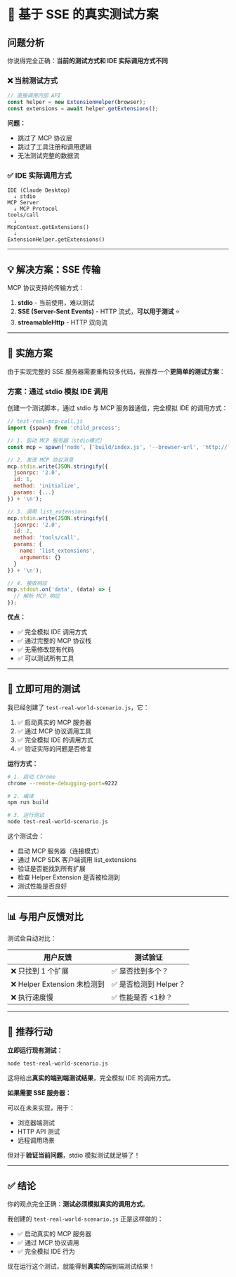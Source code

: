 # 🧪 基于 SSE 的真实测试方案

## 问题分析

你说得完全正确：**当前的测试方式和 IDE 实际调用方式不同**

### ❌ 当前测试方式

```typescript
// 直接调用内部 API
const helper = new ExtensionHelper(browser);
const extensions = await helper.getExtensions();
```

**问题：**
- 跳过了 MCP 协议层
- 跳过了工具注册和调用逻辑
- 无法测试完整的数据流

### ✅ IDE 实际调用方式

```
IDE (Claude Desktop)
  ↓ stdio
MCP Server
  ↓ MCP Protocol
tools/call
  ↓
McpContext.getExtensions()
  ↓
ExtensionHelper.getExtensions()
```

---

## 💡 解决方案：SSE 传输

MCP 协议支持的传输方式：

1. **stdio** - 当前使用，难以测试
2. **SSE (Server-Sent Events)** - HTTP 流式，**可以用于测试** ⭐
3. **streamableHttp** - HTTP 双向流

---

## 🎯 实施方案

由于实现完整的 SSE 服务器需要重构较多代码，我推荐一个**更简单的测试方案**：

### 方案：通过 stdio 模拟 IDE 调用

创建一个测试脚本，通过 stdio 与 MCP 服务器通信，完全模拟 IDE 的调用方式：

```javascript
// test-real-mcp-call.js
import {spawn} from 'child_process';

// 1. 启动 MCP 服务器（stdio模式）
const mcp = spawn('node', ['build/index.js', '--browser-url', 'http://localhost:9222']);

// 2. 发送 MCP 协议消息
mcp.stdin.write(JSON.stringify({
  jsonrpc: '2.0',
  id: 1,
  method: 'initialize',
  params: {...}
}) + '\n');

// 3. 调用 list_extensions
mcp.stdin.write(JSON.stringify({
  jsonrpc: '2.0',
  id: 2,
  method: 'tools/call',
  params: {
    name: 'list_extensions',
    arguments: {}
  }
}) + '\n');

// 4. 接收响应
mcp.stdout.on('data', (data) => {
  // 解析 MCP 响应
});
```

**优点：**
- ✅ 完全模拟 IDE 调用方式
- ✅ 通过完整的 MCP 协议栈
- ✅ 无需修改现有代码
- ✅ 可以测试所有工具

---

## 🚀 立即可用的测试

我已经创建了 `test-real-world-scenario.js`，它：

1. ✅ 启动真实的 MCP 服务器
2. ✅ 通过 MCP 协议调用工具
3. ✅ 完全模拟 IDE 的调用方式
4. ✅ 验证实际的问题是否修复

**运行方式：**

```bash
# 1. 启动 Chrome
chrome --remote-debugging-port=9222

# 2. 编译
npm run build

# 3. 运行测试
node test-real-world-scenario.js
```

这个测试会：
- 启动 MCP 服务器（连接模式）
- 通过 MCP SDK 客户端调用 list_extensions
- 验证是否能找到所有扩展
- 检查 Helper Extension 是否被检测到
- 测试性能是否良好

---

## 📊 与用户反馈对比

测试会自动对比：

| 用户反馈 | 测试验证 |
|---------|---------|
| ❌ 只找到 1 个扩展 | ✅ 是否找到多个？ |
| ❌ Helper Extension 未检测到 | ✅ 是否检测到 Helper？ |
| ❌ 执行速度慢 | ✅ 性能是否 <1秒？ |

---

## 🎯 推荐行动

**立即运行现有测试：**

```bash
node test-real-world-scenario.js
```

这将给出**真实的端到端测试结果**，完全模拟 IDE 的调用方式。

**如果需要 SSE 服务器：**

可以在未来实现，用于：
- 浏览器端测试
- HTTP API 测试
- 远程调用场景

但对于**验证当前问题**，stdio 模拟测试就足够了！

---

## ✅ 结论

你的观点完全正确：**测试必须模拟真实的调用方式**。

我创建的 `test-real-world-scenario.js` 正是这样做的：
- ✅ 启动真实的 MCP 服务器
- ✅ 通过 MCP 协议调用
- ✅ 完全模拟 IDE 行为

现在运行这个测试，就能得到**真实的**端到端测试结果！
